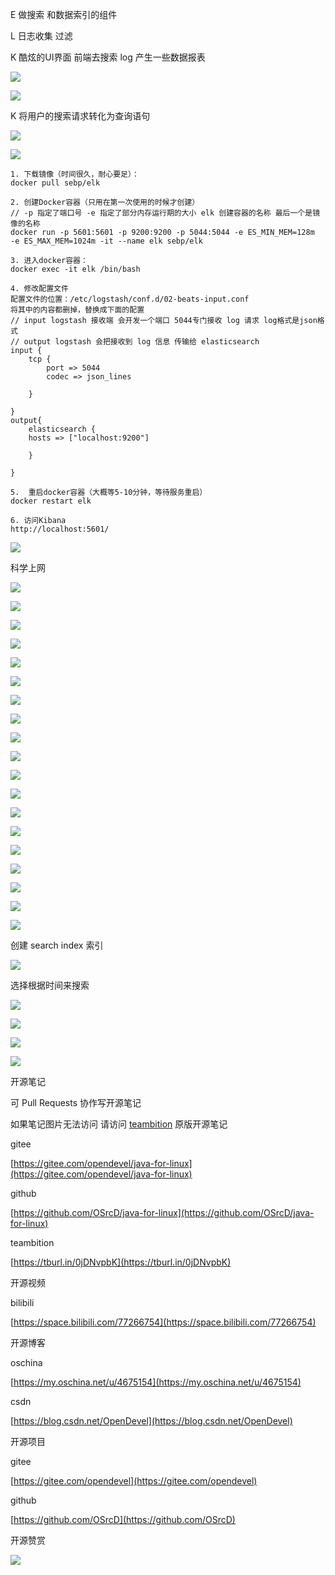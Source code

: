 E 做搜索 和数据索引的组件

L 日志收集 过滤 

K 酷炫的UI界面 前端去搜索 log 产生一些数据报表 

![](https://tcs.teambition.net/storage/3122528bdf902ab34db6c07b9857534e0a9a?Signature=eyJhbGciOiJIUzI1NiIsInR5cCI6IkpXVCJ9.eyJBcHBJRCI6IjU5Mzc3MGZmODM5NjMyMDAyZTAzNThmMSIsIl9hcHBJZCI6IjU5Mzc3MGZmODM5NjMyMDAyZTAzNThmMSIsIl9vcmdhbml6YXRpb25JZCI6IiIsImV4cCI6MTYxMjc5NTI0MiwiaWF0IjoxNjEyMTkwNDQyLCJyZXNvdXJjZSI6Ii9zdG9yYWdlLzMxMjI1MjhiZGY5MDJhYjM0ZGI2YzA3Yjk4NTc1MzRlMGE5YSJ9.QveRfTad8ChkmGbA2F8AQJWEkGw450ZT--WIzLnSPdA&download=image.png "")

![](https://tcs.teambition.net/storage/3122ccfcbf03d7950254d5fecf94aab9d7f8?Signature=eyJhbGciOiJIUzI1NiIsInR5cCI6IkpXVCJ9.eyJBcHBJRCI6IjU5Mzc3MGZmODM5NjMyMDAyZTAzNThmMSIsIl9hcHBJZCI6IjU5Mzc3MGZmODM5NjMyMDAyZTAzNThmMSIsIl9vcmdhbml6YXRpb25JZCI6IiIsImV4cCI6MTYxMjc5NTI0MiwiaWF0IjoxNjEyMTkwNDQyLCJyZXNvdXJjZSI6Ii9zdG9yYWdlLzMxMjJjY2ZjYmYwM2Q3OTUwMjU0ZDVmZWNmOTRhYWI5ZDdmOCJ9.DqQ8PzdYwtUoBNJjF5SliUt6oUGSim_z29LZHzcKawg&download=image.png "")

K 将用户的搜索请求转化为查询语句

![](https://tcs.teambition.net/storage/312274ea433e93dd76518c3767c01ce4c017?Signature=eyJhbGciOiJIUzI1NiIsInR5cCI6IkpXVCJ9.eyJBcHBJRCI6IjU5Mzc3MGZmODM5NjMyMDAyZTAzNThmMSIsIl9hcHBJZCI6IjU5Mzc3MGZmODM5NjMyMDAyZTAzNThmMSIsIl9vcmdhbml6YXRpb25JZCI6IiIsImV4cCI6MTYxMjc5NTI0MiwiaWF0IjoxNjEyMTkwNDQyLCJyZXNvdXJjZSI6Ii9zdG9yYWdlLzMxMjI3NGVhNDMzZTkzZGQ3NjUxOGMzNzY3YzAxY2U0YzAxNyJ9.zygBIZEXZVG5JTZE2b3zTj2elPPep6j2gUji3aDgx4I&download=image.png "")

![](https://tcs.teambition.net/storage/3122441e06a1ac41858161645af88d8907dc?Signature=eyJhbGciOiJIUzI1NiIsInR5cCI6IkpXVCJ9.eyJBcHBJRCI6IjU5Mzc3MGZmODM5NjMyMDAyZTAzNThmMSIsIl9hcHBJZCI6IjU5Mzc3MGZmODM5NjMyMDAyZTAzNThmMSIsIl9vcmdhbml6YXRpb25JZCI6IiIsImV4cCI6MTYxMjc5NTI0MiwiaWF0IjoxNjEyMTkwNDQyLCJyZXNvdXJjZSI6Ii9zdG9yYWdlLzMxMjI0NDFlMDZhMWFjNDE4NTgxNjE2NDVhZjg4ZDg5MDdkYyJ9.hKBL5rtmz7ntPpc7hXgTC7fQjJ4WZA5NonVjurEWiTM&download=image.png "")

```text
1. 下载镜像（时间很久，耐心要足）：
docker pull sebp/elk

2. 创建Docker容器（只用在第一次使用的时候才创建）
// -p 指定了端口号 -e 指定了部分内存运行期的大小 elk 创建容器的名称 最后一个是镜像的名称
docker run -p 5601:5601 -p 9200:9200 -p 5044:5044 -e ES_MIN_MEM=128m  -e ES_MAX_MEM=1024m -it --name elk sebp/elk

3. 进入docker容器：
docker exec -it elk /bin/bash

4. 修改配置文件
配置文件的位置：/etc/logstash/conf.d/02-beats-input.conf
将其中的内容都删掉，替换成下面的配置
// input logstash 接收端 会开发一个端口 5044专门接收 log 请求 log格式是json格式
// output logstash 会把接收到 log 信息 传输给 elasticsearch
input {
    tcp {
        port => 5044
        codec => json_lines

    }

}
output{
    elasticsearch {
    hosts => ["localhost:9200"]

    }

}

5.	重启docker容器（大概等5-10分钟，等待服务重启）
docker restart elk

6. 访问Kibana
http://localhost:5601/

```

![](https://tcs.teambition.net/storage/3122deeea57008a6f3290ca1668796f1e3ab?Signature=eyJhbGciOiJIUzI1NiIsInR5cCI6IkpXVCJ9.eyJBcHBJRCI6IjU5Mzc3MGZmODM5NjMyMDAyZTAzNThmMSIsIl9hcHBJZCI6IjU5Mzc3MGZmODM5NjMyMDAyZTAzNThmMSIsIl9vcmdhbml6YXRpb25JZCI6IiIsImV4cCI6MTYxMjc5NTI0MiwiaWF0IjoxNjEyMTkwNDQyLCJyZXNvdXJjZSI6Ii9zdG9yYWdlLzMxMjJkZWVlYTU3MDA4YTZmMzI5MGNhMTY2ODc5NmYxZTNhYiJ9.0JQ0S2n0qeOK865G7mp-hm538eQHEdTHS_gdYA6E7RE&download=image.png "")

科学上网

![](https://tcs.teambition.net/storage/312298558d4e1842c8eb6706c5489837f86d?Signature=eyJhbGciOiJIUzI1NiIsInR5cCI6IkpXVCJ9.eyJBcHBJRCI6IjU5Mzc3MGZmODM5NjMyMDAyZTAzNThmMSIsIl9hcHBJZCI6IjU5Mzc3MGZmODM5NjMyMDAyZTAzNThmMSIsIl9vcmdhbml6YXRpb25JZCI6IiIsImV4cCI6MTYxMjc5NTI0MiwiaWF0IjoxNjEyMTkwNDQyLCJyZXNvdXJjZSI6Ii9zdG9yYWdlLzMxMjI5ODU1OGQ0ZTE4NDJjOGViNjcwNmM1NDg5ODM3Zjg2ZCJ9.CsSZWbKgwo_QYkTFbhJWPOo_KqLLDSKcbq_Ll62wk_I&download=image.png "")

![](https://tcs.teambition.net/storage/3122d29de9d4ef63cfcdde1ff62ac67cfd38?Signature=eyJhbGciOiJIUzI1NiIsInR5cCI6IkpXVCJ9.eyJBcHBJRCI6IjU5Mzc3MGZmODM5NjMyMDAyZTAzNThmMSIsIl9hcHBJZCI6IjU5Mzc3MGZmODM5NjMyMDAyZTAzNThmMSIsIl9vcmdhbml6YXRpb25JZCI6IiIsImV4cCI6MTYxMjc5NTI0MiwiaWF0IjoxNjEyMTkwNDQyLCJyZXNvdXJjZSI6Ii9zdG9yYWdlLzMxMjJkMjlkZTlkNGVmNjNjZmNkZGUxZmY2MmFjNjdjZmQzOCJ9.0kSTOPfJi9rT0XgWvlH8TsiboBH_K-oz2lgVBXK2Ayw&download=image.png "")

![](https://tcs.teambition.net/storage/3122bb321f891e4cc1d9249518d082738370?Signature=eyJhbGciOiJIUzI1NiIsInR5cCI6IkpXVCJ9.eyJBcHBJRCI6IjU5Mzc3MGZmODM5NjMyMDAyZTAzNThmMSIsIl9hcHBJZCI6IjU5Mzc3MGZmODM5NjMyMDAyZTAzNThmMSIsIl9vcmdhbml6YXRpb25JZCI6IiIsImV4cCI6MTYxMjc5NTI0MiwiaWF0IjoxNjEyMTkwNDQyLCJyZXNvdXJjZSI6Ii9zdG9yYWdlLzMxMjJiYjMyMWY4OTFlNGNjMWQ5MjQ5NTE4ZDA4MjczODM3MCJ9.uZ2HsZsANJYO0pLOr4o8DhKI45HV_z3xCU1OWLTbAPE&download=image.png "")

![](https://tcs.teambition.net/storage/3122637396c569611330e73f52f71f791225?Signature=eyJhbGciOiJIUzI1NiIsInR5cCI6IkpXVCJ9.eyJBcHBJRCI6IjU5Mzc3MGZmODM5NjMyMDAyZTAzNThmMSIsIl9hcHBJZCI6IjU5Mzc3MGZmODM5NjMyMDAyZTAzNThmMSIsIl9vcmdhbml6YXRpb25JZCI6IiIsImV4cCI6MTYxMjc5NTI0MiwiaWF0IjoxNjEyMTkwNDQyLCJyZXNvdXJjZSI6Ii9zdG9yYWdlLzMxMjI2MzczOTZjNTY5NjExMzMwZTczZjUyZjcxZjc5MTIyNSJ9.aV1FHGTuoeFeUF4NVNIDL593urn7gIACAAD0JRTALSI&download=image.png "")

![](https://tcs.teambition.net/storage/3122882965cde0fe3501f413d3399788cf21?Signature=eyJhbGciOiJIUzI1NiIsInR5cCI6IkpXVCJ9.eyJBcHBJRCI6IjU5Mzc3MGZmODM5NjMyMDAyZTAzNThmMSIsIl9hcHBJZCI6IjU5Mzc3MGZmODM5NjMyMDAyZTAzNThmMSIsIl9vcmdhbml6YXRpb25JZCI6IiIsImV4cCI6MTYxMjc5NTI0MiwiaWF0IjoxNjEyMTkwNDQyLCJyZXNvdXJjZSI6Ii9zdG9yYWdlLzMxMjI4ODI5NjVjZGUwZmUzNTAxZjQxM2QzMzk5Nzg4Y2YyMSJ9.tSHD5frgX14xiOsWMRKENSaD0uX_eiIRruLVTU44GRY&download=image.png "")

![](https://tcs.teambition.net/storage/3122eed33ef0a77a2da24edb6841a20ce46e?Signature=eyJhbGciOiJIUzI1NiIsInR5cCI6IkpXVCJ9.eyJBcHBJRCI6IjU5Mzc3MGZmODM5NjMyMDAyZTAzNThmMSIsIl9hcHBJZCI6IjU5Mzc3MGZmODM5NjMyMDAyZTAzNThmMSIsIl9vcmdhbml6YXRpb25JZCI6IiIsImV4cCI6MTYxMjc5NTI0MiwiaWF0IjoxNjEyMTkwNDQyLCJyZXNvdXJjZSI6Ii9zdG9yYWdlLzMxMjJlZWQzM2VmMGE3N2EyZGEyNGVkYjY4NDFhMjBjZTQ2ZSJ9.cvnBgfDr1YZa6j8A0vNA_2eWO4W1b1VoAslK2L5sXQ8&download=image.png "")

![](https://tcs.teambition.net/storage/3122edbfd175f6189dc1acd5bfc0bd3a3f60?Signature=eyJhbGciOiJIUzI1NiIsInR5cCI6IkpXVCJ9.eyJBcHBJRCI6IjU5Mzc3MGZmODM5NjMyMDAyZTAzNThmMSIsIl9hcHBJZCI6IjU5Mzc3MGZmODM5NjMyMDAyZTAzNThmMSIsIl9vcmdhbml6YXRpb25JZCI6IiIsImV4cCI6MTYxMjc5NTI0MiwiaWF0IjoxNjEyMTkwNDQyLCJyZXNvdXJjZSI6Ii9zdG9yYWdlLzMxMjJlZGJmZDE3NWY2MTg5ZGMxYWNkNWJmYzBiZDNhM2Y2MCJ9.qDl2_i5VRTWZ0D--7rbKjxXEbNGrRJEu7eGIqPwPGBw&download=image.png "")

![](https://tcs.teambition.net/storage/312229b5437c783c6b4ab716f946eafb2756?Signature=eyJhbGciOiJIUzI1NiIsInR5cCI6IkpXVCJ9.eyJBcHBJRCI6IjU5Mzc3MGZmODM5NjMyMDAyZTAzNThmMSIsIl9hcHBJZCI6IjU5Mzc3MGZmODM5NjMyMDAyZTAzNThmMSIsIl9vcmdhbml6YXRpb25JZCI6IiIsImV4cCI6MTYxMjc5NTI0MiwiaWF0IjoxNjEyMTkwNDQyLCJyZXNvdXJjZSI6Ii9zdG9yYWdlLzMxMjIyOWI1NDM3Yzc4M2M2YjRhYjcxNmY5NDZlYWZiMjc1NiJ9.XWDuqjRwBuHx-xYrtPuwYJOQ_uZwifJwMarTjalnAro&download=image.png "")

![](https://tcs.teambition.net/storage/31229808b01c585d0f9a02136126e27110e2?Signature=eyJhbGciOiJIUzI1NiIsInR5cCI6IkpXVCJ9.eyJBcHBJRCI6IjU5Mzc3MGZmODM5NjMyMDAyZTAzNThmMSIsIl9hcHBJZCI6IjU5Mzc3MGZmODM5NjMyMDAyZTAzNThmMSIsIl9vcmdhbml6YXRpb25JZCI6IiIsImV4cCI6MTYxMjc5NTI0MiwiaWF0IjoxNjEyMTkwNDQyLCJyZXNvdXJjZSI6Ii9zdG9yYWdlLzMxMjI5ODA4YjAxYzU4NWQwZjlhMDIxMzYxMjZlMjcxMTBlMiJ9.JE4UVI_9NxCRg40dhx5mmcaUwgEc-UGGL-vJBySLlc0&download=image.png "")

![](https://tcs.teambition.net/storage/3122218e490939f59151465c72d1485dfe3e?Signature=eyJhbGciOiJIUzI1NiIsInR5cCI6IkpXVCJ9.eyJBcHBJRCI6IjU5Mzc3MGZmODM5NjMyMDAyZTAzNThmMSIsIl9hcHBJZCI6IjU5Mzc3MGZmODM5NjMyMDAyZTAzNThmMSIsIl9vcmdhbml6YXRpb25JZCI6IiIsImV4cCI6MTYxMjc5NTI0MiwiaWF0IjoxNjEyMTkwNDQyLCJyZXNvdXJjZSI6Ii9zdG9yYWdlLzMxMjIyMThlNDkwOTM5ZjU5MTUxNDY1YzcyZDE0ODVkZmUzZSJ9.NueR6WlC4vn1StnQNL45G51B4pk0hRZ186_PS9-TTvM&download=image.png "")

![](https://tcs.teambition.net/storage/312218e5bcd02a5a590bc716be001ee20fb7?Signature=eyJhbGciOiJIUzI1NiIsInR5cCI6IkpXVCJ9.eyJBcHBJRCI6IjU5Mzc3MGZmODM5NjMyMDAyZTAzNThmMSIsIl9hcHBJZCI6IjU5Mzc3MGZmODM5NjMyMDAyZTAzNThmMSIsIl9vcmdhbml6YXRpb25JZCI6IiIsImV4cCI6MTYxMjc5NTI0MiwiaWF0IjoxNjEyMTkwNDQyLCJyZXNvdXJjZSI6Ii9zdG9yYWdlLzMxMjIxOGU1YmNkMDJhNWE1OTBiYzcxNmJlMDAxZWUyMGZiNyJ9.qRPJlhno8AxPZVsu9u91ltJk5WvD1Va-izv0_s_IZnc&download=image.png "")

![](https://tcs.teambition.net/storage/3122e983df52ade0f1e11f39d410aa3fca69?Signature=eyJhbGciOiJIUzI1NiIsInR5cCI6IkpXVCJ9.eyJBcHBJRCI6IjU5Mzc3MGZmODM5NjMyMDAyZTAzNThmMSIsIl9hcHBJZCI6IjU5Mzc3MGZmODM5NjMyMDAyZTAzNThmMSIsIl9vcmdhbml6YXRpb25JZCI6IiIsImV4cCI6MTYxMjc5NTI0MiwiaWF0IjoxNjEyMTkwNDQyLCJyZXNvdXJjZSI6Ii9zdG9yYWdlLzMxMjJlOTgzZGY1MmFkZTBmMWUxMWYzOWQ0MTBhYTNmY2E2OSJ9.sGJuaL2T4sZHkIZkr8aYZGLXJ7bCxydqpaisdZlI51I&download=image.png "")

![](https://tcs.teambition.net/storage/3122dbb7eb93cfcab0448d68f126c8f98dd7?Signature=eyJhbGciOiJIUzI1NiIsInR5cCI6IkpXVCJ9.eyJBcHBJRCI6IjU5Mzc3MGZmODM5NjMyMDAyZTAzNThmMSIsIl9hcHBJZCI6IjU5Mzc3MGZmODM5NjMyMDAyZTAzNThmMSIsIl9vcmdhbml6YXRpb25JZCI6IiIsImV4cCI6MTYxMjc5NTI0MiwiaWF0IjoxNjEyMTkwNDQyLCJyZXNvdXJjZSI6Ii9zdG9yYWdlLzMxMjJkYmI3ZWI5M2NmY2FiMDQ0OGQ2OGYxMjZjOGY5OGRkNyJ9.Lh2rS5lJa5GJieYAr6_KnhqEjjm2iOmgQxdiDKwG-1A&download=image.png "")

![](https://tcs.teambition.net/storage/3122648402709c2c89b1d00b67c299a47cfc?Signature=eyJhbGciOiJIUzI1NiIsInR5cCI6IkpXVCJ9.eyJBcHBJRCI6IjU5Mzc3MGZmODM5NjMyMDAyZTAzNThmMSIsIl9hcHBJZCI6IjU5Mzc3MGZmODM5NjMyMDAyZTAzNThmMSIsIl9vcmdhbml6YXRpb25JZCI6IiIsImV4cCI6MTYxMjc5NTI0MiwiaWF0IjoxNjEyMTkwNDQyLCJyZXNvdXJjZSI6Ii9zdG9yYWdlLzMxMjI2NDg0MDI3MDljMmM4OWIxZDAwYjY3YzI5OWE0N2NmYyJ9.iLf7zEVWdMnwB8YPCLRIix9ST4MnTLhalZ3Gb1_qDcI&download=image.png "")

![](https://tcs.teambition.net/storage/3122bec8768a6d8d259fd571e83bad20e38a?Signature=eyJhbGciOiJIUzI1NiIsInR5cCI6IkpXVCJ9.eyJBcHBJRCI6IjU5Mzc3MGZmODM5NjMyMDAyZTAzNThmMSIsIl9hcHBJZCI6IjU5Mzc3MGZmODM5NjMyMDAyZTAzNThmMSIsIl9vcmdhbml6YXRpb25JZCI6IiIsImV4cCI6MTYxMjc5NTI0MiwiaWF0IjoxNjEyMTkwNDQyLCJyZXNvdXJjZSI6Ii9zdG9yYWdlLzMxMjJiZWM4NzY4YTZkOGQyNTlmZDU3MWU4M2JhZDIwZTM4YSJ9.0GSwHx3xYaJzxcbNgZb08ovFrvNr8f2d1zdTkgMMZQI&download=image.png "")

![](https://tcs.teambition.net/storage/312286aac86c24b4e3a5262a0c4fd96a91cc?Signature=eyJhbGciOiJIUzI1NiIsInR5cCI6IkpXVCJ9.eyJBcHBJRCI6IjU5Mzc3MGZmODM5NjMyMDAyZTAzNThmMSIsIl9hcHBJZCI6IjU5Mzc3MGZmODM5NjMyMDAyZTAzNThmMSIsIl9vcmdhbml6YXRpb25JZCI6IiIsImV4cCI6MTYxMjc5NTI0MiwiaWF0IjoxNjEyMTkwNDQyLCJyZXNvdXJjZSI6Ii9zdG9yYWdlLzMxMjI4NmFhYzg2YzI0YjRlM2E1MjYyYTBjNGZkOTZhOTFjYyJ9.VSKgOuauNkW_6pcYyqJugC8p6sq4rbgjKIqV1lFhp4E&download=image.png "")

![](https://tcs.teambition.net/storage/31226e5b04291193adf218d00a259a406d6d?Signature=eyJhbGciOiJIUzI1NiIsInR5cCI6IkpXVCJ9.eyJBcHBJRCI6IjU5Mzc3MGZmODM5NjMyMDAyZTAzNThmMSIsIl9hcHBJZCI6IjU5Mzc3MGZmODM5NjMyMDAyZTAzNThmMSIsIl9vcmdhbml6YXRpb25JZCI6IiIsImV4cCI6MTYxMjc5NTI0MiwiaWF0IjoxNjEyMTkwNDQyLCJyZXNvdXJjZSI6Ii9zdG9yYWdlLzMxMjI2ZTViMDQyOTExOTNhZGYyMThkMDBhMjU5YTQwNmQ2ZCJ9.gJ4-Cz4nlf_UoYIq6IPLbjKzTxOf1EP87xYnf34oVZo&download=image.png "")

![](https://tcs.teambition.net/storage/31226b179377261f4308c7ae312027bf9a18?Signature=eyJhbGciOiJIUzI1NiIsInR5cCI6IkpXVCJ9.eyJBcHBJRCI6IjU5Mzc3MGZmODM5NjMyMDAyZTAzNThmMSIsIl9hcHBJZCI6IjU5Mzc3MGZmODM5NjMyMDAyZTAzNThmMSIsIl9vcmdhbml6YXRpb25JZCI6IiIsImV4cCI6MTYxMjc5NTI0MiwiaWF0IjoxNjEyMTkwNDQyLCJyZXNvdXJjZSI6Ii9zdG9yYWdlLzMxMjI2YjE3OTM3NzI2MWY0MzA4YzdhZTMxMjAyN2JmOWExOCJ9.H7KfvwiY7XuyyUdy8tAnTWjD4kT4hKh9WECFZWkyqfY&download=image.png "")

![](https://tcs.teambition.net/storage/3122a34246e8afb63affaa3e50d544904998?Signature=eyJhbGciOiJIUzI1NiIsInR5cCI6IkpXVCJ9.eyJBcHBJRCI6IjU5Mzc3MGZmODM5NjMyMDAyZTAzNThmMSIsIl9hcHBJZCI6IjU5Mzc3MGZmODM5NjMyMDAyZTAzNThmMSIsIl9vcmdhbml6YXRpb25JZCI6IiIsImV4cCI6MTYxMjc5NTI0MiwiaWF0IjoxNjEyMTkwNDQyLCJyZXNvdXJjZSI6Ii9zdG9yYWdlLzMxMjJhMzQyNDZlOGFmYjYzYWZmYWEzZTUwZDU0NDkwNDk5OCJ9.lvgf75FrLCCE6sPhV_BAoQz-2V13lSzSOo16ROjTc6w&download=image.png "")

创建 search index 索引

![](https://tcs.teambition.net/storage/3122c0c018163e2acdb6339afbad208ab45d?Signature=eyJhbGciOiJIUzI1NiIsInR5cCI6IkpXVCJ9.eyJBcHBJRCI6IjU5Mzc3MGZmODM5NjMyMDAyZTAzNThmMSIsIl9hcHBJZCI6IjU5Mzc3MGZmODM5NjMyMDAyZTAzNThmMSIsIl9vcmdhbml6YXRpb25JZCI6IiIsImV4cCI6MTYxMjc5NTI0MiwiaWF0IjoxNjEyMTkwNDQyLCJyZXNvdXJjZSI6Ii9zdG9yYWdlLzMxMjJjMGMwMTgxNjNlMmFjZGI2MzM5YWZiYWQyMDhhYjQ1ZCJ9.sxgXBY9i589kahvHftvMsK1s8n6_lxeTn7fSLkxS7Gc&download=image.png "")

选择根据时间来搜索

![](https://tcs.teambition.net/storage/312250be99ea5dcc293feb2bfa921c2fef6b?Signature=eyJhbGciOiJIUzI1NiIsInR5cCI6IkpXVCJ9.eyJBcHBJRCI6IjU5Mzc3MGZmODM5NjMyMDAyZTAzNThmMSIsIl9hcHBJZCI6IjU5Mzc3MGZmODM5NjMyMDAyZTAzNThmMSIsIl9vcmdhbml6YXRpb25JZCI6IiIsImV4cCI6MTYxMjc5NTI0MiwiaWF0IjoxNjEyMTkwNDQyLCJyZXNvdXJjZSI6Ii9zdG9yYWdlLzMxMjI1MGJlOTllYTVkY2MyOTNmZWIyYmZhOTIxYzJmZWY2YiJ9.fsySEwghgTWwGRMe6qWyojsetZf-MLM2JQkhLtgyc84&download=image.png "")

![](https://tcs.teambition.net/storage/312243f221bd7f047a22548699e535747595?Signature=eyJhbGciOiJIUzI1NiIsInR5cCI6IkpXVCJ9.eyJBcHBJRCI6IjU5Mzc3MGZmODM5NjMyMDAyZTAzNThmMSIsIl9hcHBJZCI6IjU5Mzc3MGZmODM5NjMyMDAyZTAzNThmMSIsIl9vcmdhbml6YXRpb25JZCI6IiIsImV4cCI6MTYxMjc5NTI0MiwiaWF0IjoxNjEyMTkwNDQyLCJyZXNvdXJjZSI6Ii9zdG9yYWdlLzMxMjI0M2YyMjFiZDdmMDQ3YTIyNTQ4Njk5ZTUzNTc0NzU5NSJ9.7qBWq5-HCa6PJjL50DCNhShk2ccWlPCQWhYY9oQqAiY&download=image.png "")

![](https://tcs.teambition.net/storage/312265c6b777c5238aa3b10d4e69eb28e03e?Signature=eyJhbGciOiJIUzI1NiIsInR5cCI6IkpXVCJ9.eyJBcHBJRCI6IjU5Mzc3MGZmODM5NjMyMDAyZTAzNThmMSIsIl9hcHBJZCI6IjU5Mzc3MGZmODM5NjMyMDAyZTAzNThmMSIsIl9vcmdhbml6YXRpb25JZCI6IiIsImV4cCI6MTYxMjc5NTI0MiwiaWF0IjoxNjEyMTkwNDQyLCJyZXNvdXJjZSI6Ii9zdG9yYWdlLzMxMjI2NWM2Yjc3N2M1MjM4YWEzYjEwZDRlNjllYjI4ZTAzZSJ9.Y2u1JI7nFd9L9P74KDkwAV2TSpUiZc8_491D93oGxlw&download=image.png "")

![](https://tcs.teambition.net/storage/31220bb0c3eeb1ecd63af4160c7b7c9086b6?Signature=eyJhbGciOiJIUzI1NiIsInR5cCI6IkpXVCJ9.eyJBcHBJRCI6IjU5Mzc3MGZmODM5NjMyMDAyZTAzNThmMSIsIl9hcHBJZCI6IjU5Mzc3MGZmODM5NjMyMDAyZTAzNThmMSIsIl9vcmdhbml6YXRpb25JZCI6IiIsImV4cCI6MTYxMjc5NTI0MiwiaWF0IjoxNjEyMTkwNDQyLCJyZXNvdXJjZSI6Ii9zdG9yYWdlLzMxMjIwYmIwYzNlZWIxZWNkNjNhZjQxNjBjN2I3YzkwODZiNiJ9.qs-PuvDEe7bsQ7zqlP31578oTul5HUP8vmbRGssqKfM&download=image.png "")

开源笔记

可 Pull Requests 协作写开源笔记

如果笔记图片无法访问 请访问 [teambition](https://tburl.in/0jDNvpbK) 原版开源笔记

gitee

[https://gitee.com/opendevel/java-for-linux](https://gitee.com/opendevel/java-for-linux)

github

[https://github.com/OSrcD/java-for-linux](https://github.com/OSrcD/java-for-linux)

teambition

[https://tburl.in/0jDNvpbK](https://tburl.in/0jDNvpbK)

开源视频

bilibili

[https://space.bilibili.com/77266754](https://space.bilibili.com/77266754)

开源博客

oschina

[https://my.oschina.net/u/4675154](https://my.oschina.net/u/4675154)

csdn

[https://blog.csdn.net/OpenDevel](https://blog.csdn.net/OpenDevel)

开源项目

gitee

[https://gitee.com/opendevel](https://gitee.com/opendevel)

github

[https://github.com/OSrcD](https://github.com/OSrcD)

开源赞赏

![](https://tcs.teambition.net/storage/3121aed56e96d914e1046f3b498b493ce232?Signature=eyJhbGciOiJIUzI1NiIsInR5cCI6IkpXVCJ9.eyJBcHBJRCI6IjU5Mzc3MGZmODM5NjMyMDAyZTAzNThmMSIsIl9hcHBJZCI6IjU5Mzc3MGZmODM5NjMyMDAyZTAzNThmMSIsIl9vcmdhbml6YXRpb25JZCI6IiIsImV4cCI6MTYxMjc5NTI0MiwiaWF0IjoxNjEyMTkwNDQyLCJyZXNvdXJjZSI6Ii9zdG9yYWdlLzMxMjFhZWQ1NmU5NmQ5MTRlMTA0NmYzYjQ5OGI0OTNjZTIzMiJ9.6xlYdWA9RRWjOfJpYHmGGwbMy5Llxketn5b8FHAs_HI&download=image.png "")


